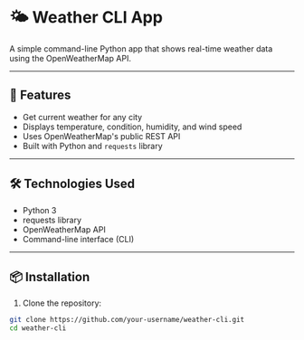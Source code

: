 # 🌤️ Weather CLI App

A simple command-line Python app that shows real-time weather data using the OpenWeatherMap API.

---

## 🚀 Features

- Get current weather for any city
- Displays temperature, condition, humidity, and wind speed
- Uses OpenWeatherMap's public REST API
- Built with Python and `requests` library

---

## 🛠️ Technologies Used

- Python 3
- requests library
- OpenWeatherMap API
- Command-line interface (CLI)

---

## 📦 Installation

1. Clone the repository:

```bash
git clone https://github.com/your-username/weather-cli.git
cd weather-cli

